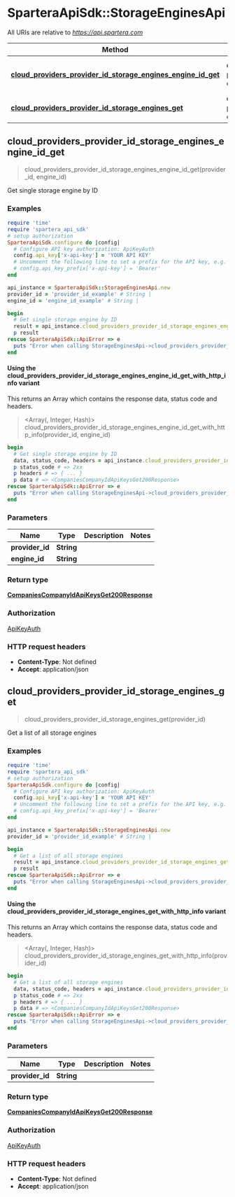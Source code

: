 # SparteraApiSdk::StorageEnginesApi

All URIs are relative to *https://api.spartera.com*

| Method | HTTP request | Description |
| ------ | ------------ | ----------- |
| [**cloud_providers_provider_id_storage_engines_engine_id_get**](StorageEnginesApi.md#cloud_providers_provider_id_storage_engines_engine_id_get) | **GET** /cloud-providers/{provider_id}/storage-engines/{engine_id} | Get single storage engine by ID |
| [**cloud_providers_provider_id_storage_engines_get**](StorageEnginesApi.md#cloud_providers_provider_id_storage_engines_get) | **GET** /cloud-providers/{provider_id}/storage-engines | Get a list of all storage engines |


## cloud_providers_provider_id_storage_engines_engine_id_get

> <CompaniesCompanyIdApiKeysGet200Response> cloud_providers_provider_id_storage_engines_engine_id_get(provider_id, engine_id)

Get single storage engine by ID

### Examples

```ruby
require 'time'
require 'spartera_api_sdk'
# setup authorization
SparteraApiSdk.configure do |config|
  # Configure API key authorization: ApiKeyAuth
  config.api_key['x-api-key'] = 'YOUR API KEY'
  # Uncomment the following line to set a prefix for the API key, e.g. 'Bearer' (defaults to nil)
  # config.api_key_prefix['x-api-key'] = 'Bearer'
end

api_instance = SparteraApiSdk::StorageEnginesApi.new
provider_id = 'provider_id_example' # String | 
engine_id = 'engine_id_example' # String | 

begin
  # Get single storage engine by ID
  result = api_instance.cloud_providers_provider_id_storage_engines_engine_id_get(provider_id, engine_id)
  p result
rescue SparteraApiSdk::ApiError => e
  puts "Error when calling StorageEnginesApi->cloud_providers_provider_id_storage_engines_engine_id_get: #{e}"
end
```

#### Using the cloud_providers_provider_id_storage_engines_engine_id_get_with_http_info variant

This returns an Array which contains the response data, status code and headers.

> <Array(<CompaniesCompanyIdApiKeysGet200Response>, Integer, Hash)> cloud_providers_provider_id_storage_engines_engine_id_get_with_http_info(provider_id, engine_id)

```ruby
begin
  # Get single storage engine by ID
  data, status_code, headers = api_instance.cloud_providers_provider_id_storage_engines_engine_id_get_with_http_info(provider_id, engine_id)
  p status_code # => 2xx
  p headers # => { ... }
  p data # => <CompaniesCompanyIdApiKeysGet200Response>
rescue SparteraApiSdk::ApiError => e
  puts "Error when calling StorageEnginesApi->cloud_providers_provider_id_storage_engines_engine_id_get_with_http_info: #{e}"
end
```

### Parameters

| Name | Type | Description | Notes |
| ---- | ---- | ----------- | ----- |
| **provider_id** | **String** |  |  |
| **engine_id** | **String** |  |  |

### Return type

[**CompaniesCompanyIdApiKeysGet200Response**](CompaniesCompanyIdApiKeysGet200Response.md)

### Authorization

[ApiKeyAuth](../README.md#ApiKeyAuth)

### HTTP request headers

- **Content-Type**: Not defined
- **Accept**: application/json


## cloud_providers_provider_id_storage_engines_get

> <CompaniesCompanyIdApiKeysGet200Response> cloud_providers_provider_id_storage_engines_get(provider_id)

Get a list of all storage engines

### Examples

```ruby
require 'time'
require 'spartera_api_sdk'
# setup authorization
SparteraApiSdk.configure do |config|
  # Configure API key authorization: ApiKeyAuth
  config.api_key['x-api-key'] = 'YOUR API KEY'
  # Uncomment the following line to set a prefix for the API key, e.g. 'Bearer' (defaults to nil)
  # config.api_key_prefix['x-api-key'] = 'Bearer'
end

api_instance = SparteraApiSdk::StorageEnginesApi.new
provider_id = 'provider_id_example' # String | 

begin
  # Get a list of all storage engines
  result = api_instance.cloud_providers_provider_id_storage_engines_get(provider_id)
  p result
rescue SparteraApiSdk::ApiError => e
  puts "Error when calling StorageEnginesApi->cloud_providers_provider_id_storage_engines_get: #{e}"
end
```

#### Using the cloud_providers_provider_id_storage_engines_get_with_http_info variant

This returns an Array which contains the response data, status code and headers.

> <Array(<CompaniesCompanyIdApiKeysGet200Response>, Integer, Hash)> cloud_providers_provider_id_storage_engines_get_with_http_info(provider_id)

```ruby
begin
  # Get a list of all storage engines
  data, status_code, headers = api_instance.cloud_providers_provider_id_storage_engines_get_with_http_info(provider_id)
  p status_code # => 2xx
  p headers # => { ... }
  p data # => <CompaniesCompanyIdApiKeysGet200Response>
rescue SparteraApiSdk::ApiError => e
  puts "Error when calling StorageEnginesApi->cloud_providers_provider_id_storage_engines_get_with_http_info: #{e}"
end
```

### Parameters

| Name | Type | Description | Notes |
| ---- | ---- | ----------- | ----- |
| **provider_id** | **String** |  |  |

### Return type

[**CompaniesCompanyIdApiKeysGet200Response**](CompaniesCompanyIdApiKeysGet200Response.md)

### Authorization

[ApiKeyAuth](../README.md#ApiKeyAuth)

### HTTP request headers

- **Content-Type**: Not defined
- **Accept**: application/json

